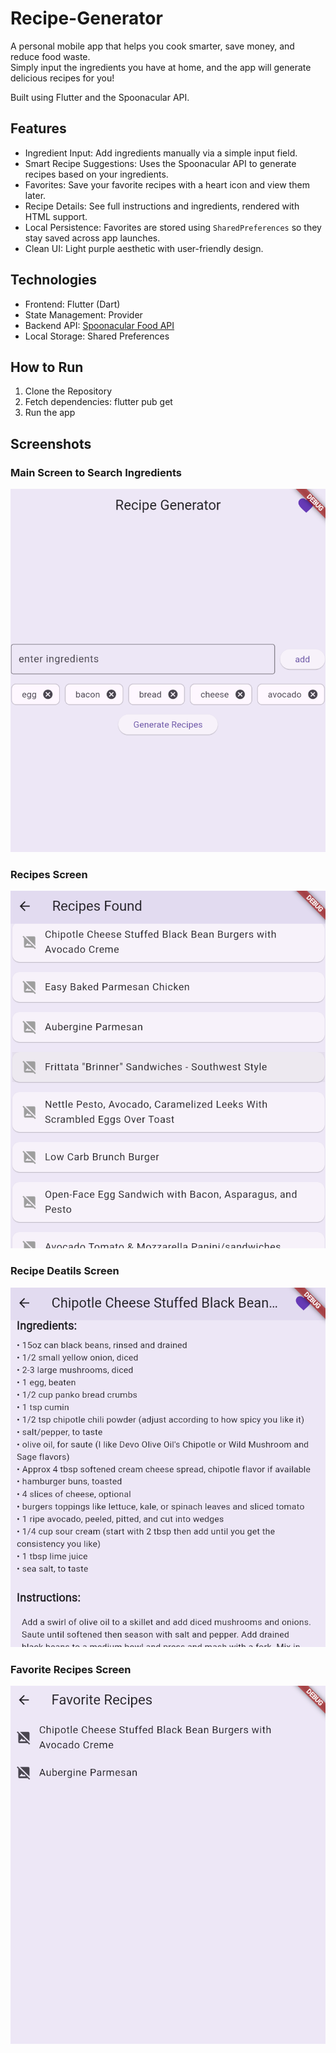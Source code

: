 # Recipe-Generator

A personal mobile app that helps you cook smarter, save money, and reduce food waste.  
Simply input the ingredients you have at home, and the app will generate delicious recipes for you!

Built using Flutter and the Spoonacular API.

## Features

- Ingredient Input: Add ingredients manually via a simple input field.
- Smart Recipe Suggestions: Uses the Spoonacular API to generate recipes based on your ingredients.
- Favorites: Save your favorite recipes with a heart icon and view them later.
- Recipe Details: See full instructions and ingredients, rendered with HTML support.
- Local Persistence: Favorites are stored using `SharedPreferences` so they stay saved across app launches.
- Clean UI: Light purple aesthetic with user-friendly design.

## Technologies

- Frontend: Flutter (Dart)
- State Management: Provider
- Backend API: [Spoonacular Food API](https://spoonacular.com/food-api)
- Local Storage: Shared Preferences

## How to Run
1. Clone the Repository
2. Fetch dependencies: flutter pub get
3. Run the app

## Screenshots

### Main Screen to Search Ingredients
![Main Screen](screenshots/searchIngredients.png)

### Recipes Screen
![Recipes Screen](screenshots/recipesFound.png)

### Recipe Deatils Screen
![Recipe Details Screen](screenshots/recipe.png)

### Favorite Recipes Screen
![Favorites Screen](screenshots/favoriteRecipes.png)



